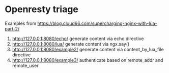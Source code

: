 # Openresty triage

Examples from https://blog.cloud66.com/supercharging-nginx-with-lua-part-2/

1. http://127.0.0.1:8080/echo/ generate content via echo directive
2. http://127.0.0.1:8080/lua/ generate content via ngx.say()
3. http://127.0.0.1:8080/example2/ generate content via content_by_lua_file directive
4. http://127.0.0.1:8080/example3/ authenticate based on remote_addr and remote_user